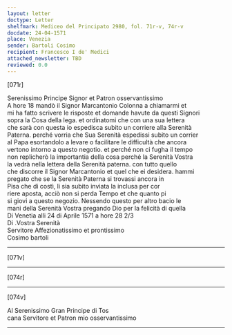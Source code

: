 ```yaml
---
layout: letter
doctype: Letter
shelfmark: Mediceo del Principato 2980, fol. 71r-v, 74r-v
docdate: 24-04-1571
place: Venezia
sender: Bartoli Cosimo
recipient: Francesco I de' Medici
attached_newsletter: TBD
reviewed: 0.0
---
```


[071r]  
  
  
Serenissimo Principe Signor et Patron osservantissimo  
A hore 18 mandò il Signor Marcantonio Colonna a chiamarmi et  
mi ha fatto scrivere le risposte et domande havute da questi Signori  
sopra la Cosa della lega. et ordinatomi che con una sua lettera  
che sarà con questa io espedisca subito un corriere alla Serenità  
Paterna. perché vorria che Sua Serenità espedissi subito un corrier  
al Papa esortandolo a levare o facilitare le difficultà che ancora  
vertono intorno a questo negotio. et perché non ci fugha il tempo  
non replicherò la importantia della cosa perché la Serenità Vostra  
la vedrà nella lettera della Serenità paterna. con tutto quello  
che discorre il Signor Marcantonio et quel che ei desidera. hammi  
pregato che se la Serenità Paterna si trovassi ancora in  
Pisa che di costì, li sia subito inviata la inclusa per cor  
riere aposta, acciò non si perda Tempo et che quanto pi  
si giovi a questo negozio. Nessendo questo per altro bacio le  
mani della Serenità Vostra pregando Dio per la felicità di quella  
Di Venetia alli 24 di Aprile 1571 a hore 28 2/3  
Di .Vostra Serenità  
Servitore Affezionatissimo et prontissimo  
Cosimo bartoli  
  
---  

[071v]  
  
  
  
---  

[074r]  
  
  
  
---  

[074v]  
  
  
Al Serenissimo Gran Principe di Tos  
cana Servitore et Patron mio osservantissimo  
  
---  

